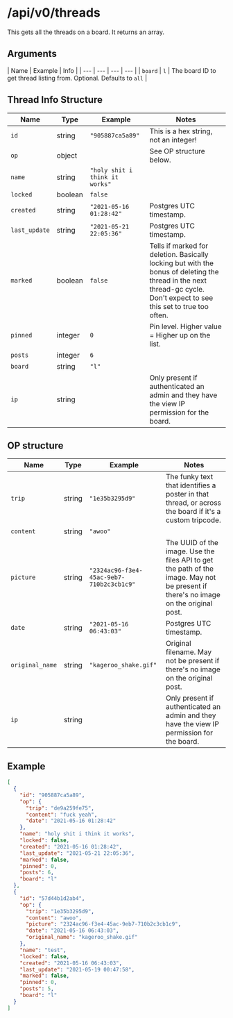 # /api/v0/threads
This gets all the threads on a board. It returns an array.

## Arguments
| Name | Example | Info |
| --- | --- | --- | --- |
| `board` | `l` | The board ID to get thread listing from. Optional. Defaults to `all` |

## Thread Info Structure
| Name | Type | Example | Notes |
| --- | --- | --- | --- |
| `id` | string | `"905887ca5a89"` | This is a hex string, not an integer! |
| `op` | object |   | See OP structure below. |
| `name` | string | `"holy shit i think it works"` |  |
| `locked` | boolean | `false` |  |
| `created` | string | `"2021-05-16 01:28:42"` | Postgres UTC timestamp. |
| `last_update` | string | `"2021-05-21 22:05:36"` | Postgres UTC timestamp. |
| `marked` | boolean | `false` | Tells if marked for deletion. Basically locking but with the bonus of deleting the thread in the next thread-gc cycle. Don't expect to see this set to true too often. |
| `pinned` | integer | `0` | Pin level. Higher value = Higher up on the list. |
| `posts` | integer | `6` |  |
| `board` | string | `"l"` |   |
| `ip` | string |   | Only present if authenticated an admin and they have the view IP permission for the board. |

## OP structure
| Name | Type | Example | Notes |
| --- | --- | --- | --- |
| `trip` | string | `"1e35b3295d9"` | The funky text that identifies a poster in that thread, or across the board if it's a custom tripcode. |
| `content` | string | `"awoo"` |  |
| `picture` | string | `"2324ac96-f3e4-45ac-9eb7-710b2c3cb1c9"` | The UUID of the image. Use the files API to get the path of the image. May not be present if there's no image on the original post. |
| `date` | string | `"2021-05-16 06:43:03"` | Postgres UTC timestamp. |
| `original_name` | string | `"kageroo_shake.gif"` | Original filename. May not be present if there's no image on the original post. |
| `ip` | string |   | Only present if authenticated an admin and they have the view IP permission for the board. |

## Example
```json
[
  {
    "id": "905887ca5a89",
    "op": {
      "trip": "de9a259fe75",
      "content": "fuck yeah",
      "date": "2021-05-16 01:28:42"
    },
    "name": "holy shit i think it works",
    "locked": false,
    "created": "2021-05-16 01:28:42",
    "last_update": "2021-05-21 22:05:36",
    "marked": false,
    "pinned": 0,
    "posts": 6,
    "board": "l"
  },
  {
    "id": "57d44b1d2ab4",
    "op": {
      "trip": "1e35b3295d9",
      "content": "awoo",
      "picture": "2324ac96-f3e4-45ac-9eb7-710b2c3cb1c9",
      "date": "2021-05-16 06:43:03",
      "original_name": "kageroo_shake.gif"
    },
    "name": "test",
    "locked": false,
    "created": "2021-05-16 06:43:03",
    "last_update": "2021-05-19 00:47:58",
    "marked": false,
    "pinned": 0,
    "posts": 5,
    "board": "l"
  }
]
```
